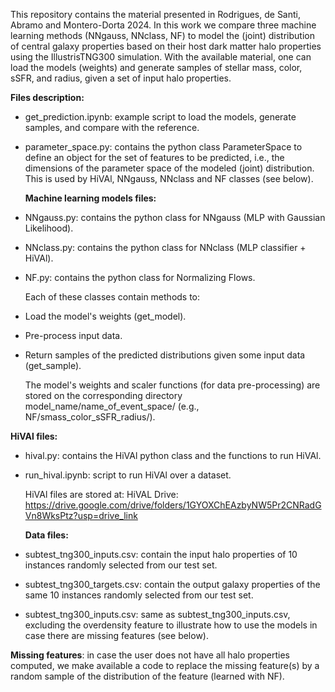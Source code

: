 This repository contains the material presented in Rodrigues, de Santi, Abramo and Montero-Dorta 2024.
In this work we compare three machine learning methods (NNgauss, NNclass, NF) to model the (joint) 
distribution of central galaxy properties based on their host dark matter halo properties using the 
IllustrisTNG300 simulation.
With the available material, one can load the models (weights) and generate samples of stellar mass, 
color, sSFR, and radius, given a set of input halo properties.

**Files description:**

- get_prediction.ipynb: example script to load the models, generate samples, and compare with the reference.
- parameter_space.py: contains the python class ParameterSpace to define an object for the set of features
  to be predicted, i.e., the dimensions of the parameter space of the modeled (joint) distribution. This is
  used by HiVAl, NNgauss, NNclass and NF classes (see below).

  **Machine learning models files:**
- NNgauss.py: contains the python class for NNgauss (MLP with Gaussian Likelihood).
- NNclass.py: contains the python class for NNclass (MLP classifier + HiVAl).
- NF.py: contains the python class for Normalizing Flows.

  Each of these classes contain methods to:
- Load the model's weights (get_model).
- Pre-process input data.
- Return samples of the predicted distributions given some input data (get_sample).

  The model's weights and scaler functions (for data pre-processing) are stored on the corresponding
  directory model_name/name_of_event_space/ (e.g., NF/smass_color_sSFR_radius/).

**HiVAl files:**
- hival.py: contains the HiVAl python class and the functions to run HiVAl.
- run_hival.ipynb: script to run HiVAl over a dataset.

  HiVAl files are stored at:
  HiVAL Drive: https://drive.google.com/drive/folders/1GYOXChEAzbyNW5Pr2CNRadGVn8WksPtz?usp=drive_link 

  **Data files:**
- subtest_tng300_inputs.csv: contain the input halo properties of 10 instances randomly selected from our test set.
- subtest_tng300_targets.csv: contain the output galaxy properties of the same 10 instances randomly selected from 
  our test set.
- subtest_tng300_inputs.csv: same as subtest_tng300_inputs.csv, excluding the overdensity feature to illustrate how 
to use the models in case there are missing features (see below).


**Missing features**: in case the user does not have all halo properties computed, we make available a code to replace 
the missing feature(s) by a random sample of the distribution of the feature (learned with NF). 
